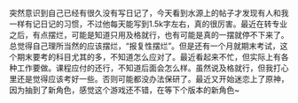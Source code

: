 突然意识到自己已经有很久没有写日记了，今天看到水源上的帖子才发现有人和我一样有记日记的习惯，不过他每天能写到1.5k字左右，真的很厉害。最近在转专业之后，有点摆烂，可能是知道只用及格就行，也有可能是真的一摆就停不下来了。总觉得自己理所当然的应该摆烂，“报复性摆烂”。但是还有一个月就期末考试，这个期末要考的科目尤其的多，不知道怎么应对了。最近看起来不忙，但实际上有各种工作要做。课程应付的还行，不知道后面会怎么样。虽然说及格就行，但我打心里还是觉得应该考好一些。否则可能都没办法保研了。最近又开始迷恋上了原神，因为抽到了新角色，感觉这个游戏还不错，在等下个版本的新角色~

